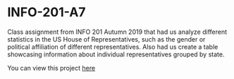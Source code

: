# INFO-201-A7
Class assignment from INFO 201 Autumn 2019 that had us analyze different statistics in the US House of Representatives, such as the gender or political affiliation of different representatives. Also had us create a table showcasing information about individual representatives grouped by state.

You can view this project [here](https://briand.shinyapps.io/a7--BrianDarmitzel/)
